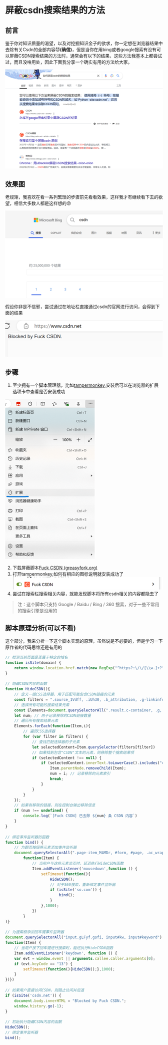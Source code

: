 # 屏蔽csdn搜索结果的方法

## 前言

鉴于你对知识质量的渴望，以及对挖掘知识金子的欲求，你一定想在浏览器结果中去除有关Csdn的全部内容😈**(确信)**，但是当你在用bing或者google搜索有没有可以屏蔽CSDN搜索结果的方法时，通常会有以下的结果，这些方法我基本上都尝试过，而且没啥用处，因此下面我分享一个确实有用的方法给大家。

![image-20240808214659656](https://raw.githubusercontent.com/kashima19960/img/master/%E5%B1%8F%E8%94%BDcsdn%20/image-20240808214659656.png)

## 效果图

老规矩，我喜欢在看一系列繁琐的步骤前先看看效果，这样我才有继续看下去的欲望，相信大多数人都是这样想的😝

![image-20240808215045912](https://raw.githubusercontent.com/kashima19960/img/master/%E5%B1%8F%E8%94%BDcsdn%20/image-20240808215045912.png)

假设你非是不信邪，尝试通过在地址栏直接通过csdn的官网进行访问，会得到下面的结果

![image-20240808215248191](https://raw.githubusercontent.com/kashima19960/img/master/%E5%B1%8F%E8%94%BDcsdn%20/image-20240808215248191.png)

## 步骤

1.   至少拥有一个脚本管理器，比如[tampermonkey](https://microsoftedge.microsoft.com/addons/detail/篡改猴/iikmkjmpaadaobahmlepeloendndfphd),安装后可以在浏览器的扩展选项卡中查看是否安装成功

<img src="https://raw.githubusercontent.com/kashima19960/img/master/%E5%B1%8F%E8%94%BDcsdn%20/image-20240808215820344.png" alt="image-20240808215820344" style="zoom:50%;" />

2.   下载屏蔽脚本[Fuck CSDN (greasyfork.org)](https://greasyfork.org/zh-CN/scripts/441726-csdn)
3.   打开tampermonkey,如何有相应的图标说明就安装成功了
   ![image-20240808220357016](https://raw.githubusercontent.com/kashima19960/img/master/%E5%B1%8F%E8%94%BDcsdn%20/image-20240808220357016.png)
4.   尝试在搜索栏搜索相关内容，就能发现脚本将所有csdn相关的内容都隐去了

>   注：这个脚本只支持 Google / Baidu / Bing / 360 搜索，对于一些不常用的搜索引擎是没用的

## 脚本原理分析(可以不看)

这个部分，我来分析一下这个脚本实现的原理，虽然说是不必要的，但是学习一下原作者的代码思维还是有用的

```js
// 检测当前页面是否属于特定的域名
function isSite(domain) {
    return window.location.href.match(new RegExp("^https?:\/\/[\\w.]+?" + domain))
}

// 隐藏CSDN内容的函数
function HideCSDN(){
    // 定义一组CSS选择器，用于匹配可能包含CSDN链接的元素
    const filters = ".source_1Vdff, .iUh30, .b_attribution, .g-linkinfo-a".split(", ")
    // 选择所有可能的搜索结果元素
    const Elements=document.querySelectorAll(".result.c-container, .g, .b_algo, .res-list");
    let num; // 用于记录移除的CSDN链接数量
    // 遍历所有搜索结果元素
    Elements.forEach(function(Item,i){
        // 遍历CSS选择器
        for (var filter in filters) {
            // 查找匹配选择器的子元素
            let selectedContent=Item.querySelector(filters[filter])
            // 如果找到包含"CSDN"文本的元素，则移除整个搜索结果项
            if (selectedContent !== null) {
                if (selectedContent.innerText.toLowerCase().includes("csdn")) {
                    Item.parentNode.removeChild(Item);
                    num = i; // 记录移除的元素索引
                    break;
                }
            }
        }
    });
    // 如果有移除的链接，则在控制台输出移除信息
    if (num !== undefined) {
        console.log(`[Fuck CSDN] 已去除 ${num} 条 CSDN 内容`)
    }
}

// 绑定事件监听器的函数
function bind() {
    // 为翻页按钮等元素添加事件监听器
    document.querySelectorAll(".page-item_M4MDr, #form, #page, .ac_wrap").forEach(
        function(Item) {
            // 当用户与这些元素交互时，延迟执行HideCSDN函数
            Item.addEventListener('mousedown',function () {
                setTimeout(function(){
                    HideCSDN();
                    // 对于360搜索，重新绑定事件监听器
                    if (isSite('so.com')) {
                        bind();
                    }
                },1000);
            })
        }
)}

// 为搜索框添加回车键事件监听器
document.querySelectorAll("input.gLFyf.gsfi, input#kw, input#keyword").forEach(
function(Item) {
    // 当用户按下回车键进行搜索时，延迟执行HideCSDN函数
    Item.addEventListener('keydown', function () {
    var evt = window.event || arguments.callee.caller.arguments[0];
    if (evt.keyCode == "13") {
        setTimeout(function(){HideCSDN();},1000);
    }
})})

// 如果用户直接访问CSDN，则阻止访问并后退
if (isSite('csdn.net')) {
    document.body.innerHTML = "Blocked by Fuck CSDN.";
    window.history.go(-1);
}

// 初始执行隐藏CSDN内容的函数
HideCSDN();
// 绑定事件监听器
bind();

```